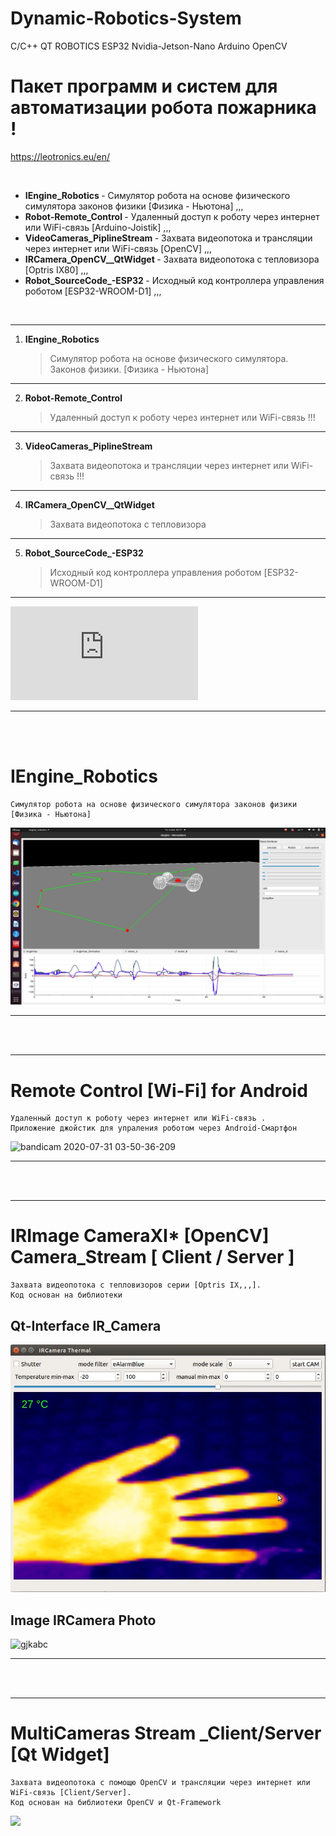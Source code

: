 # Dynamic-Robotics-System
C/C++ QT ROBOTICS ESP32 Nvidia-Jetson-Nano Arduino OpenCV 

# Пакет программ и систем для автоматизации робота пожарника !
https://leotronics.eu/en/

<br>

* <b> IEngine_Robotics </b> - Симулятор робота на основе физического симулятора законов физики [Физика - Ньютона]
,,,
* <b> Robot-Remote_Control </b> - Удаленный доступ к роботу через интернет или WiFi-связь [Arduino-Joistik]
,,,
* <b> VideoCameras_PiplineStream </b> - Захвата видеопотока и трансляции через интернет или WiFi-связь [OpenCV]
,,,
* <b> IRCamera_OpenCV__QtWidget </b> - Захвата видеопотока с тепловизора [Optris IX80]
,,,
* <b> Robot_SourceCode_-ESP32  </b> - Исходный код контроллера управления роботом [ESP32-WROOM-D1]
,,,
<br/>


---
1. <b> IEngine_Robotics </b> 

    > Симулятор робота на основе физического симулятора.
    > Законов физики. [Физика - Ньютона]

---
2. <b> Robot-Remote_Control </b> 

    > Удаленный доступ к роботу через интернет или WiFi-связь !!!
---
3. <b> VideoCameras_PiplineStream </b> 

    > Захвата видеопотока и трансляции через интернет или WiFi-связь !!!
---
4.  <b> IRCamera_OpenCV__QtWidget </b>  
    
    > Захвата видеопотока с тепловизора
---
5.  <b> Robot_SourceCode_-ESP32 </b>  
    
    > Исходный код контроллера управления роботом [ESP32-WROOM-D1]
 
---




[![bandicam 2020-07-31 03-50-36-209](https://leotronics.eu/index.php?option=com_gridbox&task=gridbox.compressImagelaptop&image=%2Fimages%2FTrackReitar-FireFighting%2Ffirefighting-leotrinics.jpeg)](https://youtu.be/RHPYGwVQB2o)

***
<br/> <br/> 
# IEngine_Robotics 
```
Симулятор робота на основе физического симулятора законов физики [Физика - Ньютона] 
```

![bandicam 2020-07-31 03-50-36-209](https://github.com/werasaimon/IEngine_Robotics/blob/test/img/demo.png)


---
<br/> <br/> 
***


# Remote Control [Wi-Fi] for Android

```
Удаленный доступ к роботу через интернет или WiFi-связь . 
Приложение джойстик для упраления роботом через Android-Смартфон 
```

![bandicam 2020-07-31 03-50-36-209](https://github.com/werasaimon/Robot-Remote_Control/blob/main/img/joystik.jpg)

---
<br/> <br/> 
***


# IRImage CameraXI* [OpenCV] Camera_Stream [ Client / Server ] 

```
Захвата видеопотока с тепловизоров серии [Optris IX,,,].
Код основан на библиотеки 
```

## Qt-Interface IR_Camera
![gjkabc](https://github.com/werasaimon/IRCamera_OpenCV__QtWidget/blob/main/image/thermal_img.png)

## Image IRCamera Photo
![gjkabc](http://documentation.evocortex.com/libirimager2/html/household.png)
<br/>

---
<br/> <br/> 
***


# MultiCameras Stream _Client/Server [Qt Widget]

```
Захвата видеопотока с помощю OpenCV и трансляции через интернет или WiFi-связь [Client/Server].
Код основан на библиотеки OpenCV и Qt-Framework 
```

![](https://github.com/werasaimon/DYNAMIC-RBOBOTICS-SYSTEMS/blob/main/data/img/Streming%204-Cameras.png)



